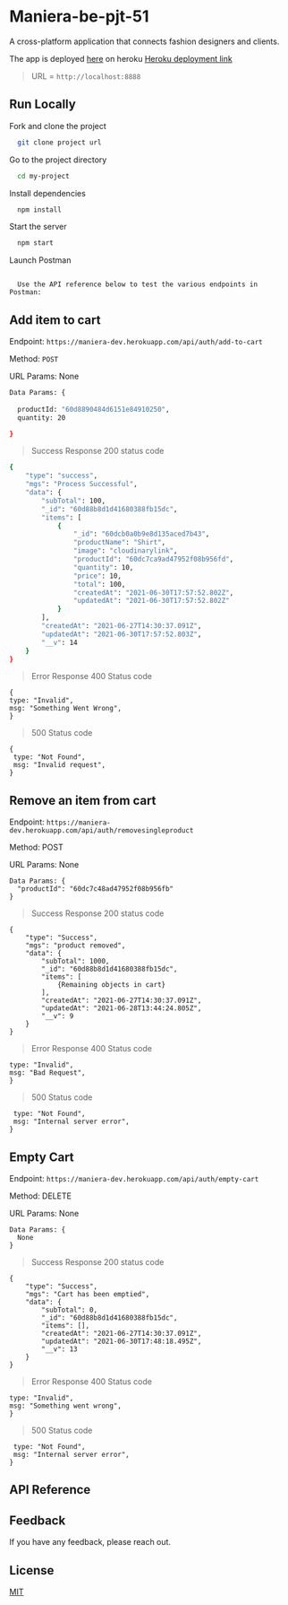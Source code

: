# Maniera-be-pjt-51

A cross-platform application that connects fashion designers and clients.

The app is deployed [here](https://maniera-dev.herokuapp.com/) on heroku
[Heroku deployment link](https://maniera-dev.herokuapp.com/)

> URL = `http://localhost:8888`

## Run Locally

Fork and clone the project

```bash
  git clone project url
```

Go to the project directory

```bash
  cd my-project
```

Install dependencies

```bash
  npm install
```

Start the server

```bash
  npm start
```

Launch Postman

```Postman

  Use the API reference below to test the various endpoints in Postman: 
 ```
<h2>Add item to cart</h2>

 
 Endpoint:  ```https://maniera-dev.herokuapp.com/api/auth/add-to-cart```
 
 Method: ```POST```
 
 URL Params: None
```sh
Data Params: {
    
  productId: "60d8890484d6151e84910250",
  quantity: 20

}
```
> Success Response
   200 status code
```sh
{
    "type": "success",
    "mgs": "Process Successful",
    "data": {
        "subTotal": 100,
        "_id": "60d88b8d1d41680388fb15dc",
        "items": [
            {
                "_id": "60dcb0a0b9e8d135aced7b43",
                "productName": "Shirt",
                "image": "cloudinarylink",
                "productId": "60dc7ca9ad47952f08b956fd",
                "quantity": 10,
                "price": 10,
                "total": 100,
                "createdAt": "2021-06-30T17:57:52.802Z",
                "updatedAt": "2021-06-30T17:57:52.802Z"
            }
        ],
        "createdAt": "2021-06-27T14:30:37.091Z",
        "updatedAt": "2021-06-30T17:57:52.803Z",
        "__v": 14
    }
}
```
> Error Response
     400 Status code
```
{
type: "Invalid",
msg: "Something Went Wrong",
}
```
    
> 500 Status code
```
{
 type: "Not Found",
 msg: "Invalid request",
}
```

<h2>Remove an item from cart</h2>
 
 Endpoint:  ```https://maniera-dev.herokuapp.com/api/auth/removesingleproduct```
 
 Method: POST
 
 URL Params: None
```
Data Params: {
  "productId": "60dc7c48ad47952f08b956fb"
}
```
> Success Response
   200 status code
```
{
    "type": "Success",
    "mgs": "product removed",
    "data": {
        "subTotal": 1000,
        "_id": "60d88b8d1d41680388fb15dc",
        "items": [
            {Remaining objects in cart}
        ],
        "createdAt": "2021-06-27T14:30:37.091Z",
        "updatedAt": "2021-06-28T13:44:24.805Z",
        "__v": 9
    }
}
```
> Error Response
     400 Status code
```{
type: "Invalid",
msg: "Bad Request",
}
```
> 500 Status code

``` {
 type: "Not Found",
 msg: "Internal server error",
}
```
<h2>Empty Cart</h2>
 
 Endpoint:  ```https://maniera-dev.herokuapp.com/api/auth/empty-cart```
 
 Method: DELETE
 
 URL Params: None
```
Data Params: {
  None
}
```
> Success Response
   200 status code
```
{
    "type": "Success",
    "mgs": "Cart has been emptied",
    "data": {
        "subTotal": 0,
        "_id": "60d88b8d1d41680388fb15dc",
        "items": [],
        "createdAt": "2021-06-27T14:30:37.091Z",
        "updatedAt": "2021-06-30T17:48:18.495Z",
        "__v": 13
    }
}
```
> Error Response
     400 Status code
```{
type: "Invalid",
msg: "Something went wrong",
}
```
> 500 Status code

``` {
 type: "Not Found",
 msg: "Internal server error",
}
```

## API Reference

## Feedback

If you have any feedback, please reach out.

## License

[MIT](https://choosealicense.com/licenses/mit/)
